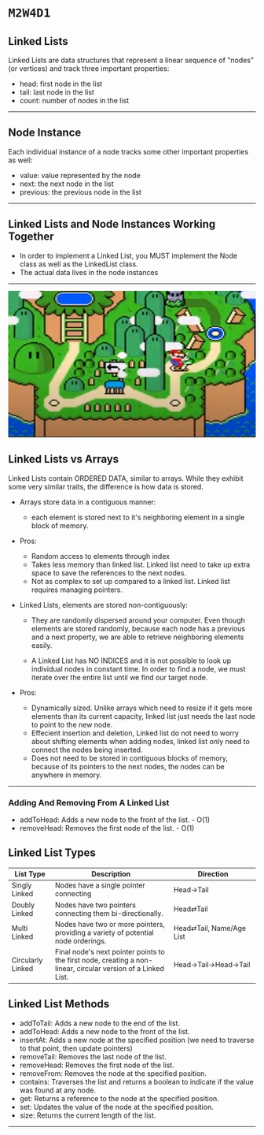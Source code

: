 # `M2W4D1`

## Linked Lists

Linked Lists are data structures that represent a linear sequence of "nodes"
(or vertices) and track three important properties:

- head: first node in the list
- tail: last node in the list
- count: number of nodes in the list

---

## Node Instance

Each individual instance of a node tracks some other important properties as
well:

- value: value represented by the node
- next: the next node in the list
- previous: the previous node in the list

---

## Linked Lists and Node Instances Working Together

- In order to implement a Linked List, you MUST implement the Node class as well
  as the LinkedList class.
- The actual data lives in the node instances

---
![Alt text](image.png)

## Linked Lists vs Arrays

Linked Lists contain ORDERED DATA, similar to arrays. While they exhibit some
very similar traits, the difference is how data is stored.

- Arrays store data in a contiguous manner:

  - each element is stored next to it's neighboring element in a single block of
    memory.

- Pros:
    - Random access to elements through index
    - Takes less memory than linked list. Linked list need to take up extra space to save the references to the next nodes.
    - Not as complex to set up compared to a linked list. Linked list requires managing pointers.

- Linked Lists, elements are stored non-contiguously:

  - They are randomly dispersed around your computer. Even though elements are
    stored randomly, because each node has a previous and a next property, we
    are able to retrieve neighboring elements easily.

  - A Linked List has NO INDICES and it is not possible to look up individual
    nodes in constant time. In order to find a node, we must iterate over the
    entire list until we find our target node.

- Pros:
    - Dynamically sized. Unlike arrays which need to resize if it gets more elements than its current capacity, linked list just needs the last node to point to the new node.
    - Effecient insertion and deletion, Linked list do not need to worry about shifting elements when adding nodes, linked list only need to connect the nodes being inserted.
    - Does not need to be stored in contiguous blocks of memory, because of its pointers to the next nodes, the nodes can be anywhere in memory.

---



### Adding And Removing From A Linked List

- addToHead: Adds a new node to the front of the list. - O(1)
- removeHead: Removes the first node of the list. - O(1)

## Linked List Types

| List Type         | Description                                                                                                   | Direction                     |
| ----------------- | ------------------------------------------------------------------------------------------------------------- | ----------------------------- |
| Singly Linked     | Nodes have a single pointer connecting                                                                        | Head→Tail                     |
| Doubly Linked     | Nodes have two pointers connecting them bi-directionally.                                                     | Head⇄Tail                    |
| Multi Linked      | Nodes have two or more pointers, providing a variety of potential node orderings.                             | Head⇄Tail, Name/Age List     |
| Circularly Linked | Final node's next pointer points to the first node, creating a non-linear, circular version of a Linked List. | Head→Tail→Head→Tail           |

## Linked List Methods

- addToTail: Adds a new node to the end of the list.
- addToHead: Adds a new node to the front of the list.
- insertAt: Adds a new node at the specified position (we need to traverse to
  that point, then update pointers)
- removeTail: Removes the last node of the list.
- removeHead: Removes the first node of the list.
- removeFrom: Removes the node at the specified position.
- contains: Traverses the list and returns a boolean to indicate if the value
  was found at any node.
- get: Returns a reference to the node at the specified position.
- set: Updates the value of the node at the specified position.
- size: Returns the current length of the list.

---
